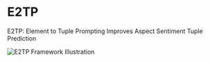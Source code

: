# E2TP
E2TP: Element to Tuple Prompting Improves Aspect Sentiment Tuple Prediction

![E2TP Framework Illustration](https://github.com/[mghiasvandm]/[E2TP]/blob/[main]/diagram.png?raw=true)
